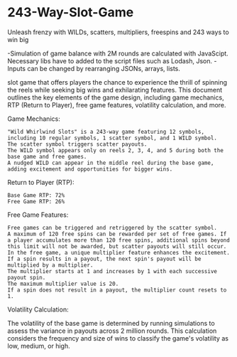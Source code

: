 # 243-Way-Slot-Game
Unleash frenzy with WILDs, scatters, multipliers, freespins and 243 ways to win big

-Simulation of game balance with 2M rounds are calculated with JavaScipt. Necessary libs have to added to the script files such as Lodash, Json.
-Inputs can be changed by rearranging JSONs, arrays, lists. 

slot game that offers players the chance to experience the thrill of spinning the reels while seeking big wins and exhilarating features. This document outlines the key elements of the game design, including game mechanics, RTP (Return to Player), free game features, volatility calculation, and more.

Game Mechanics:

    "Wild Whirlwind Slots" is a 243-way game featuring 12 symbols, including 10 regular symbols, 1 scatter symbol, and 1 WILD symbol.
    The scatter symbol triggers scatter payouts.
    The WILD symbol appears only on reels 2, 3, 4, and 5 during both the base game and free games.
    A nudged WILD can appear in the middle reel during the base game, adding excitement and opportunities for bigger wins.

Return to Player (RTP):

    Base Game RTP: 72%
    Free Game RTP: 26%

Free Game Features:

    Free games can be triggered and retriggered by the scatter symbol.
    A maximum of 120 free spins can be rewarded per set of free games. If a player accumulates more than 120 free spins, additional spins beyond this limit will not be awarded, but scatter payouts will still occur.
    In the free game, a unique multiplier feature enhances the excitement. If a spin results in a payout, the next spin's payout will be multiplied by a multiplier.
    The multiplier starts at 1 and increases by 1 with each successive payout spin.
    The maximum multiplier value is 20.
    If a spin does not result in a payout, the multiplier count resets to 1.

Volatility Calculation:

The volatility of the base game is determined by running simulations to assess the variance in payouts across 2 million rounds. This calculation considers the frequency and size of wins to classify the game's volatility as low, medium, or high.
